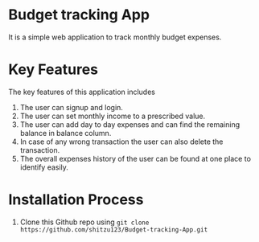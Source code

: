 # Budget tracking App
It is a simple web application to track monthly budget expenses.
# Key Features
The key features of this application includes
1. The user can signup and login.
2. The user can set monthly income to a prescribed value.
3. The user can add day to day expenses and can find the remaining balance in balance column.
4. In case of any wrong transaction the user can also delete the transaction.
5. The overall expenses history of the user can be found at one place to identify easily.
# Installation Process
1. Clone this Github repo using `git clone https://github.com/shitzu123/Budget-tracking-App.git`

 
